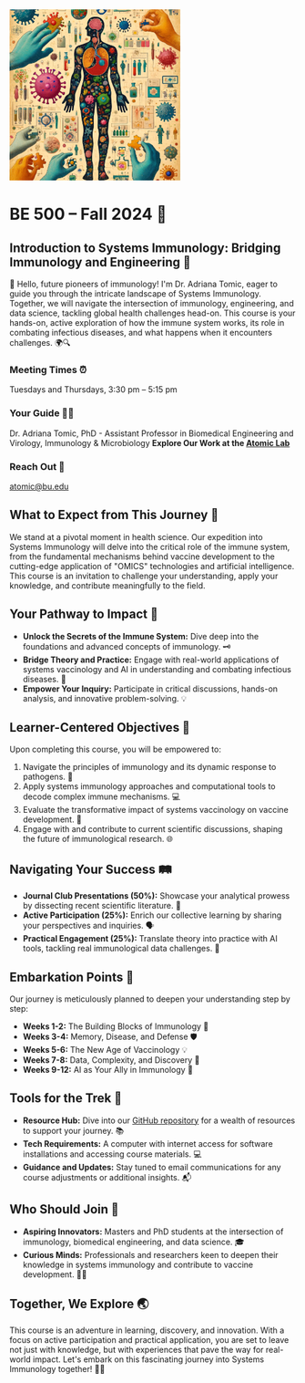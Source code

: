 <img src="https://github.com/atomiclaboratory/BE500_Systems_Immunology_Fall_2024/blob/main/Images/Codex%20Seraphinius%20BE500.webp" alt="Systems Immunology Course" width="300"/>

# BE 500 – Fall 2024 🍂
## Introduction to Systems Immunology: Bridging Immunology and Engineering 🌉

🎉 Hello, future pioneers of immunology! I'm Dr. Adriana Tomic, eager to guide you through the intricate landscape of Systems Immunology. Together, we will navigate the intersection of immunology, engineering, and data science, tackling global health challenges head-on. This course is your hands-on, active exploration of how the immune system works, its role in combating infectious diseases, and what happens when it encounters challenges. 🌍🔍

### Meeting Times ⏰
Tuesdays and Thursdays, 3:30 pm – 5:15 pm

### Your Guide 🧑‍🏫
Dr. Adriana Tomic, PhD - Assistant Professor in Biomedical Engineering and Virology, Immunology & Microbiology
**Explore Our Work at the [Atomic Lab](http://atomic-lab.org)**  

### Reach Out 📩
[atomic@bu.edu](mailto:atomic@bu.edu)

## What to Expect from This Journey 🚀
We stand at a pivotal moment in health science. Our expedition into Systems Immunology will delve into the critical role of the immune system, from the fundamental mechanisms behind vaccine development to the cutting-edge application of "OMICS" technologies and artificial intelligence. This course is an invitation to challenge your understanding, apply your knowledge, and contribute meaningfully to the field.

## Your Pathway to Impact 🌟
- **Unlock the Secrets of the Immune System:** Dive deep into the foundations and advanced concepts of immunology. 🗝️
- **Bridge Theory and Practice:** Engage with real-world applications of systems vaccinology and AI in understanding and combating infectious diseases. 🌉
- **Empower Your Inquiry:** Participate in critical discussions, hands-on analysis, and innovative problem-solving. 💡

## Learner-Centered Objectives 🎯
Upon completing this course, you will be empowered to:
1. Navigate the principles of immunology and its dynamic response to pathogens. 🧬
2. Apply systems immunology approaches and computational tools to decode complex immune mechanisms. 💻
3. Evaluate the transformative impact of systems vaccinology on vaccine development. 💉
4. Engage with and contribute to current scientific discussions, shaping the future of immunological research. 🌐

## Navigating Your Success 🛤️
- **Journal Club Presentations (50%):** Showcase your analytical prowess by dissecting recent scientific literature. 📑
- **Active Participation (25%):** Enrich our collective learning by sharing your perspectives and inquiries. 🗣️
- **Practical Engagement (25%):** Translate theory into practice with AI tools, tackling real immunological data challenges. 🔬

## Embarkation Points 🧭
Our journey is meticulously planned to deepen your understanding step by step:
- **Weeks 1-2:** The Building Blocks of Immunology 🔨
- **Weeks 3-4:** Memory, Disease, and Defense 🛡️
- **Weeks 5-6:** The New Age of Vaccinology 💡
- **Weeks 7-8:** Data, Complexity, and Discovery 🧠
- **Weeks 9-12:** AI as Your Ally in Immunology 🤖

## Tools for the Trek 🎒
- **Resource Hub:** Dive into our [GitHub repository](https://github.com/atomiclaboratory/BE500_Systems_Immunology_Fall_2024/) for a wealth of resources to support your journey. 📚
- **Tech Requirements:** A computer with internet access for software installations and accessing course materials. 💻
- **Guidance and Updates:** Stay tuned to email communications for any course adjustments or additional insights. 📬

## Who Should Join 🤝
- **Aspiring Innovators:** Masters and PhD students at the intersection of immunology, biomedical engineering, and data science. 🎓
- **Curious Minds:** Professionals and researchers keen to deepen their knowledge in systems immunology and contribute to vaccine development. 🕵️‍♂️

## Together, We Explore 🌏
This course is an adventure in learning, discovery, and innovation. With a focus on active participation and practical application, you are set to leave not just with knowledge, but with experiences that pave the way for real-world impact. Let's embark on this fascinating journey into Systems Immunology together! 💪🧪
